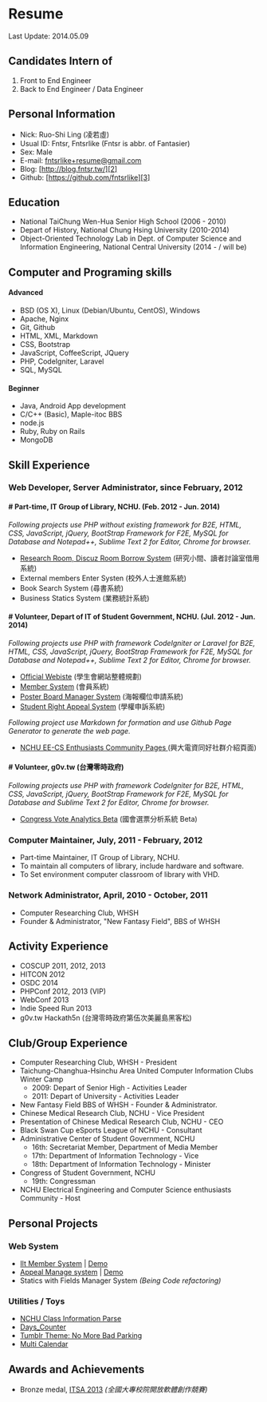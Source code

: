 Resume 
===========
Last Update: 2014.05.09

Candidates Intern of
----------
1. Front to End Engineer
2. Back to End Engineer / Data Engineer

Personal Information
--------------------
- Nick: Ruo-Shi Ling (凌若虛)
- Usual ID: Fntsr, Fntsrlike (Fntsr is abbr. of Fantasier)
- Sex: Male
- E-mail: [fntsrlike+resume@gmail.com][1]
- Blog: [http://blog.fntsr.tw/][2]
- Github: [https://github.com/fntsrlike][3]

Education
--------------------
- National TaiChung Wen-Hua Senior High School (2006 - 2010)
- Depart of History, National Chung Hsing University (2010-2014)
- Object-Oriented Technology Lab in Dept. of Computer Science and Information Engineering, National Central University (2014 - / will be)

Computer and Programing skills
---------------
#### Advanced
- BSD (OS X), Linux (Debian/Ubuntu, CentOS), Windows
- Apache, Nginx
- Git, Github
- HTML, XML, Markdown
- CSS, Bootstrap
- JavaScript, CoffeeScript, JQuery
- PHP, CodeIgniter, Laravel
- SQL, MySQL

#### Beginner
- Java, Android App development
- C/C++ (Basic), Maple-itoc BBS
- node.js
- Ruby, Ruby on Rails
- MongoDB

Skill Experience
----------------
### Web Developer, Server Administrator, since February, 2012
#### # Part-time, IT Group of Library, NCHU. (Feb. 2012 - Jun. 2014)

_Following projects use PHP without existing framework for B2E, HTML, CSS, JavaScript, jQuery, BootStrap Framework for F2E, MySQL for Database and Notepad++, Sublime Text 2 for Editor, Chrome for browser._

- [Research Room, Discuz Room Borrow System][4]  (研究小間、讀者討論室借用系統)
- External members Enter Systen (校外人士進館系統)
- Book Search System (尋書系統)
- Business Statics System (業務統計系統)

#### # Volunteer, Depart of IT of Student Government, NCHU. (Jul. 2012 - Jun. 2014)

_Following projects use PHP with framework  CodeIgniter or Laravel for B2E, HTML, CSS, JavaScript, jQuery, BootStrap Framework for F2E, MySQL for Database and Notepad++, Sublime Text 2 for Editor, Chrome for browser._

- [Official Webiste][5] (學生會網站整體規劃)
- [Member System][6] (會員系統)
- [Poster Board Manager System][7] (海報欄位申請系統)
- [Student Right Appeal System][8] (學權申訴系統)

_Following project use Markdown for formation and use Github Page Generator to generate the web page._

- [NCHU EE-CS Enthusiasts Community Pages ][9] (興大電資同好社群介紹頁面)

#### # Volunteer, g0v.tw (台灣零時政府)

_Following projects use PHP with framework CodeIgniter for B2E, HTML, CSS, JavaScript, jQuery, BootStrap Framework for F2E, MySQL for Database and Sublime Text 2 for Editor, Chrome for browser._

- [Congress Vote Analytics Beta][10] (國會選票分析系統 Beta)

### Computer Maintainer, July, 2011 - February, 2012
- Part-time Maintainer, IT Group of Library, NCHU.
- To maintain all computers of library, include hardware and software.
- To Set environment computer classroom of library with VHD.

### Network Administrator, April, 2010 - October, 2011
- Computer Researching Club, WHSH
- Founder & Administrator, "New Fantasy Field", BBS of WHSH 


Activity Experience
---------------
* COSCUP 2011, 2012, 2013
* HITCON 2012
* OSDC 2014
* PHPConf 2012, 2013 (VIP)
* WebConf 2013
* Indie Speed Run 2013
* g0v.tw Hackath5n (台灣零時政府第伍次美麗島黑客松)

Club/Group Experience
---------------
* Computer Researching Club, WHSH - President
* Taichung-Changhua-Hsinchu Area United Computer Information Clubs Winter Camp
    * 2009: Depart of Senior High - Activities Leader
    * 2011: Depart of University - Activities Leader
* New Fantasy Field BBS of WHSH - Founder & Administrator.
* Chinese Medical Research Club, NCHU - Vice President
* Presentation of Chinese Medical Research Club, NCHU - CEO
* Black Swan Cup eSports League of NCHU - Consultant
* Administrative Center of Student Government, NCHU
    * 16th: Secretariat Member, Department of Media Member
    * 17th: Department of Information Technology - Vice
    * 18th: Department of Information Technology - Minister
* Congress of Student Government, NCHU
    * 19th: Congressman
* NCHU Electrical Engineering and Computer Science enthusiasts Community - Host

Personal Projects
----------------
### Web System
- [Ilt Member System][12] | [Demo][13]
- [Appeal Manage system][14] | [Demo][15]
- Statics with Fields Manager System *(Being Code refactoring)*

### Utilities / Toys
- [NCHU Class Information Parse][16]
- [Days_Counter][17]
- [Tumblr Theme: No More Bad Parking][18]
- [Multi Calendar][19]

Awards and Achievements
----------------
* Bronze medal, [ITSA 2013][20] *(全國大專校院開放軟體創作競賽)*


  [1]: mailto:fntsrlike+resume@gmail.com
  [2]: http://ilt.fntsr.tw/
  [3]: https://github.com/fntsrlike
  [4]: http://class.lib.nchu.edu.tw/lib/order.php
  [5]: http://nchusg.org
  [6]: http://ilt.nchusg.org/
  [7]: http://app.nchusg.org/poster_manager
  [8]: http://app.nchusg.org/appeal/
  [9]: http://eecsec.nchusg.org/
  [10]: https://github.com/g0v-tw-congress-vote-analytics/congress-vote-analytics-beta
  [11]: http://congress-vote-analytics.herokuapp.com/
  [12]: https://github.com/fntsrlike/ilts_laravel
  [13]: http://ilt.fntsr.tw/
  [14]: https://github.com/fntsrlike/appeal_system
  [15]: http://appeal.fntsr.tw/
  [16]: https://github.com/fntsrlike/nchu_class_parse
  [17]: https://github.com/fntsrlike/Days_Counter
  [18]: https://github.com/fntsrlike/tumblr_theme
  [19]: https://github.com/fntsrlike/multi-calendar
  [20]: http://osc.csie.ncku.edu.tw/2013/time.php